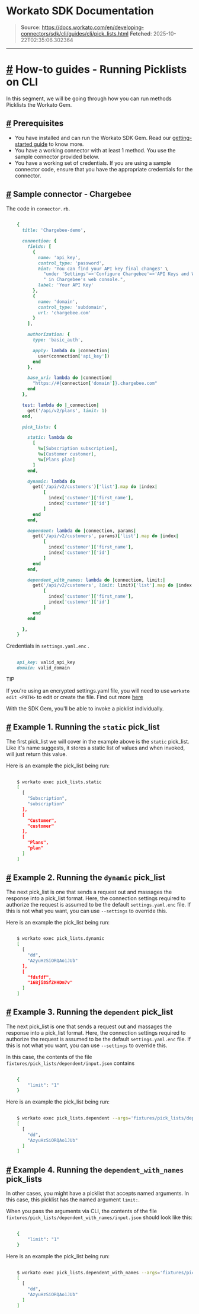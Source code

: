 # Workato SDK Documentation

> **Source**: https://docs.workato.com/en/developing-connectors/sdk/cli/guides/cli/pick_lists.html
> **Fetched**: 2025-10-22T02:35:06.302364

---

# [#](<#how-to-guides-running-picklists-on-cli>) How-to guides - Running Picklists on CLI

In this segment, we will be going through how you can run methods Picklists the Workato Gem.

## [#](<#prerequisites>) Prerequisites

  * You have installed and can run the Workato SDK Gem. Read our [getting-started guide](</developing-connectors/sdk/cli/guides/getting-started.html>) to know more.
  * You have a working connector with at least 1 method. You use the sample connector provided below.
  * You have a working set of credentials. If you are using a sample connector code, ensure that you have the appropriate credentials for the connector.

## [#](<#sample-connector-chargebee>) Sample connector - Chargebee

The code in `connector.rb`.
```ruby
 
    {
      title: 'Chargebee-demo',

      connection: {
        fields: [
          {
            name: 'api_key',
            control_type: 'password',
            hint: 'You can find your API key final change3' \
              "under 'Settings'=>'Configure Chargebee'=>'API Keys and Webhooks'" \
              " in Chargebee's web console.",
            label: 'Your API Key'
          },
          {
            name: 'domain',
            control_type: 'subdomain',
            url: 'chargebee.com'
          }
        ],

        authorization: {
          type: 'basic_auth',  

          apply: lambda do |connection|
            user(connection['api_key'])
          end
        },

        base_uri: lambda do |connection|
          "https://#{connection['domain']}.chargebee.com"
        end
      },

      test: lambda do |_connection|
        get('/api/v2/plans', limit: 1)
      end,

      pick_lists: {

        static: lambda do
          [
            %w[Subscription subscription],
            %w[Customer customer],
            %w[Plans plan]
          ]
        end,

        dynamic: lambda do 
          get('/api/v2/customers')['list'].map do |index|
              [
                index['customer']['first_name'],
                index['customer']['id']
              ]
          end
        end,

        dependent: lambda do |connection, params|
          get('/api/v2/customers', params)['list'].map do |index|
              [
                index['customer']['first_name'],
                index['customer']['id']
              ]
          end
        end,

        dependent_with_names: lambda do |connection, limit:|
          get('/api/v2/customers', limit: limit)['list'].map do |index|
              [
                index['customer']['first_name'],
                index['customer']['id']
              ]
          end
        end

      },
    }


```

Credentials in `settings.yaml.enc` .
```ruby
 
    api_key: valid_api_key
    domain: valid_domain


```

TIP

If you're using an encrypted settings.yaml file, you will need to use `workato edit <PATH>` to edit or create the file. Find out more [here](</developing-connectors/sdk/cli/reference/cli-commands#workato-edit>)

With the SDK Gem, you'll be able to invoke a picklist individually.

## [#](<#example-1-running-the-static-pick-list>) Example 1. Running the `static` pick_list

The first pick_list we will cover in the example above is the `static` pick_list. Like it's name suggests, it stores a static list of values and when invoked, will just return this value.

Here is an example the pick_list being run:
```bash
 
    $ workato exec pick_lists.static
    [
      [
        "Subscription",
        "subscription"
      ],
      [
        "Customer",
        "customer"
      ],
      [
        "Plans",
        "plan"
      ]
    ]


```

## [#](<#example-2-running-the-dynamic-pick-list>) Example 2. Running the `dynamic` pick_list

The next pick_list is one that sends a request out and massages the response into a pick_list format. Here, the connection settings required to authorize the request is assumed to be the default `settings.yaml.enc` file. If this is not what you want, you can use `--settings` to override this.

Here is an example the pick_list being run:
```bash
 
    $ workato exec pick_lists.dynamic
    [
      [
        "dd",
        "AzyuHzSiORQAo1JUb"
      ],
      [
        "fdsfdf",
        "16Bji8SfZHHDm7v"
      ]
    ]


```

## [#](<#example-3-running-the-dependent-pick-list>) Example 3. Running the `dependent` pick_list

The next pick_list is one that sends a request out and massages the response into a pick_list format. Here, the connection settings required to authorize the request is assumed to be the default `settings.yaml.enc` file. If this is not what you want, you can use `--settings` to override this.

In this case, the contents of the file `fixtures/pick_lists/dependent/input.json` contains
```ruby
 
    {
        "limit": "1"
    }


```

Here is an example the pick_list being run:
```bash
 
    $ workato exec pick_lists.dependent --args='fixtures/pick_lists/dependent/input.json' 
    [
      [
        "dd",
        "AzyuHzSiORQAo1JUb"
      ]
    ]


```

## [#](<#example-4-running-the-dependent-with-names-pick-lists>) Example 4. Running the `dependent_with_names` pick_lists

In other cases, you might have a picklist that accepts named arguments. In this case, this picklist has the named argument `limit:`.

When you pass the arguments via CLI, the contents of the file `fixtures/pick_lists/dependent_with_names/input.json` should look like this:
```ruby
 
    {
        "limit": "1"
    }


```

Here is an example the pick_list being run:
```bash
 
    $ workato exec pick_lists.dependent_with_names --args='fixtures/pick_lists/dependent_with_names/input.json' 
    [
      [
        "dd",
        "AzyuHzSiORQAo1JUb"
      ]
    ]


```
